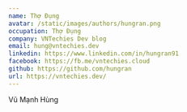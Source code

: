 ```yaml
---
name: Thợ Đụng
avatar: /static/images/authors/hungran.png
occupation: Thợ Đụng
company: VNTechies Dev blog
email: hung@vntechies.dev
linkedin: https://www.linkedin.com/in/hungran91
facebook: https://fb.me/vntechies.cloud
github: https://github.com/hungran
url: https://vntechies.dev/
---
```


Vũ Mạnh Hùng
